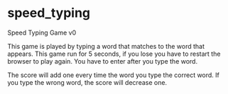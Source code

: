 # speed_typing
 Speed Typing Game v0

 This game is played by typing a word that matches to the word that appears.
 This game run for 5 seconds, if you lose you have to restart the browser to play again.
 You have to enter after you type the word.

 The score will add one every time the word you type the correct word.
 If you type the wrong word, the score will decrease one.